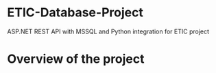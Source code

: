 # ETIC-Database-Project
ASP.NET REST API with MSSQL and Python integration for ETIC project

# Overview of the project
